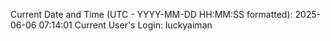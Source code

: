 Current Date and Time (UTC - YYYY-MM-DD HH:MM:SS formatted): 2025-06-06 07:14:01
Current User's Login: luckyaiman
